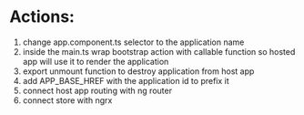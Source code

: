 

# Actions:

1. change app.component.ts selector to the application name
2. inside the main.ts wrap bootstrap action with callable function so hosted app will use it to render the application
3. export unmount function to destroy application from host app
4. add APP_BASE_HREF with the application id to prefix it
5. connect host app routing with ng router
6. connect store with ngrx

